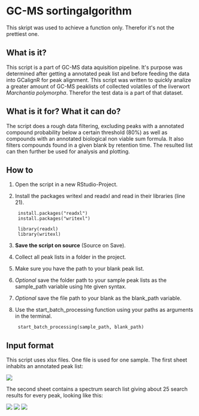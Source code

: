 # GC-MS sortingalgorithm 

This skript was used to achieve a function only. Therefor it's not the prettiest one. 

## What is it?

This script is a part of GC-MS data aquisition pipeline. It's purpose was determined after getting a annotated peak list and before feeding the data into GCalignR for peak alignment.  This script was written to quickly analize a greater amount of GC-MS peaklists of collected volatiles of the liverwort *Marchantia polymorpha*. Therefor the test data is a part of that dataset.

## What is it for? What it can do?

The script does a rough data filtering, excluding peaks with a annotated compound probability below a certain threshold (80%) as well as compounds with an annotated biological non viable sum formula. It also filters compounds found in a given blank by retention time. The resulted list can then further be used for analysis and plotting.

## How to

1. Open the script in a new RStudio-Project.
2. Install the packages writexl and readxl and read in their libraries (line 21).

		install.packages("readxl")
		install.packages("writexl")

		library(readxl)
		library(writexl)

3. **Save the script on source** (Source on Save).
4. Collect all peak lists in a folder in the project.
5. Make sure you have the path to your blank peak list.
6. *Optional* save the folder path to your sample peak lists as the sample_path variable using hte given syntax.
7. *Optional* save the file path to your blank as the blank_path variable.
8. Use the start_batch_processing function using your paths as arguments in the terminal.

		start_batch_processing(sample_path, blank_path)

## Input format

This script uses xlsx files. One file is used for one sample. The first sheet inhabits an annotated peak list:

![](https://github.com/KeilainMan/GC-MS_Sortingalgorithm_Marchantia/blob/main/pictures/peak_list_input.PNG)

The second sheet contains a spectrum search list giving about 25 search results for every peak, looking like this:

![](https://github.com/KeilainMan/GC-MS_Sortingalgorithm_Marchantia/blob/main/pictures/spectrum_search_list_1.PNG)
![](https://github.com/KeilainMan/GC-MS_Sortingalgorithm_Marchantia/blob/main/pictures/spectrum_search_list_2.PNG)
![](https://github.com/KeilainMan/GC-MS_Sortingalgorithm_Marchantia/blob/main/pictures/spectrum_search_list_3.PNG)


